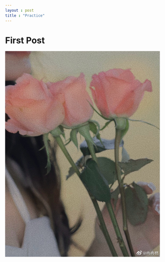 ```yaml
---
layout : post
title : "Practice"
---
```

# First Post

![EDC902E2-95CD-433F-B85B-6510F6D2067E_1_105_c](assets/EDC902E2-95CD-433F-B85B-6510F6D2067E_1_105_c.jpeg)


